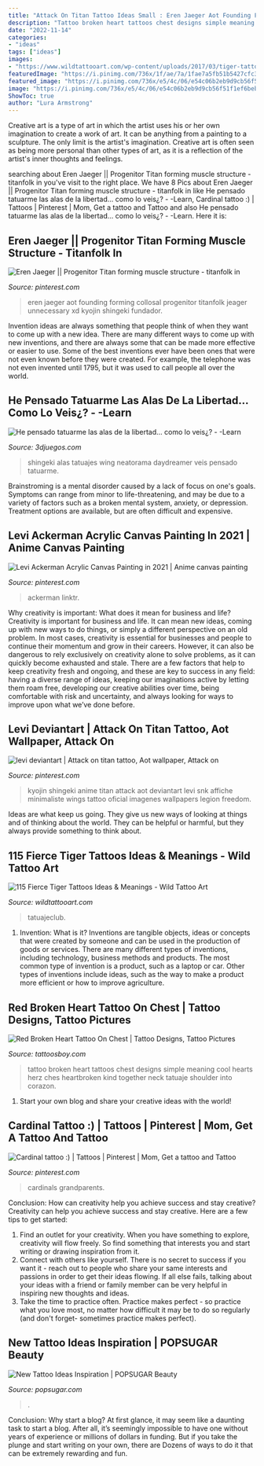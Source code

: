```yaml
---
title: "Attack On Titan Tattoo Ideas Small : Eren Jaeger Aot Founding Forming Collosal Progenitor Titanfolk Jeager Unnecessary Xd Kyojin Shingeki Fundador"
description: "Tattoo broken heart tattoos chest designs simple meaning cool hearts herz ches heartbroken kind together neck tatuaje shoulder into corazon"
date: "2022-11-14"
categories:
- "ideas"
tags: ["ideas"]
images:
- "https://www.wildtattooart.com/wp-content/uploads/2017/03/tiger-tattoos-02031783-1.jpg"
featuredImage: "https://i.pinimg.com/736x/1f/ae/7a/1fae7a5fb51b5427cfc30e0cb8f4d209.jpg"
featured_image: "https://i.pinimg.com/736x/e5/4c/06/e54c06b2eb9d9cb56f51f1ef6beb0369--shingeki-no-kyojin-levi.jpg"
image: "https://i.pinimg.com/736x/e5/4c/06/e54c06b2eb9d9cb56f51f1ef6beb0369--shingeki-no-kyojin-levi.jpg"
ShowToc: true
author: "Lura Armstrong"
---
```



Creative art is a type of art in which the artist uses his or her own imagination to create a work of art. It can be anything from a painting to a sculpture. The only limit is the artist's imagination. Creative art is often seen as being more personal than other types of art, as it is a reflection of the artist's inner thoughts and feelings.

	

		
searching about Eren Jaeger || Progenitor Titan forming muscle structure - titanfolk in you've visit to the right place. We have 8 Pics about Eren Jaeger || Progenitor Titan forming muscle structure - titanfolk in like He pensado tatuarme las alas de la libertad... como lo veis¿? - -Learn, Cardinal tattoo :) | Tattoos | Pinterest | Mom, Get a tattoo and Tattoo and also He pensado tatuarme las alas de la libertad... como lo veis¿? - -Learn. Here it is:
		
    
## Eren Jaeger || Progenitor Titan Forming Muscle Structure - Titanfolk In

<img loading=lazy src="https://i.pinimg.com/736x/89/6a/d6/896ad6101ec58d5177f3238446e5842e.jpg" onerror="this.onerror=null;this.src='https://tse4.mm.bing.net/th?id=OIP.3_y6OSytN-Vij9qudUkWUQHaLH&amp;pid=15.1';" alt="Eren Jaeger || Progenitor Titan forming muscle structure - titanfolk in">

_Source: pinterest.com_

>eren jaeger aot founding forming collosal progenitor titanfolk jeager unnecessary xd kyojin shingeki fundador. 

	

Invention ideas are always something that people think of when they want to come up with a new idea. There are many different ways to come up with new inventions, and there are always some that can be made more effective or easier to use. Some of the best inventions ever have been ones that were not even known before they were created. For example, the telephone was not even invented until 1795, but it was used to call people all over the world.

    
## He Pensado Tatuarme Las Alas De La Libertad... Como Lo Veis¿? - -Learn

<img loading=lazy src="https://s-media-cache-ak0.pinimg.com/564x/c3/4a/1e/c34a1e88b7cc9acd910b8ebf2885dfd4.jpg" onerror="this.onerror=null;this.src='https://tse3.mm.bing.net/th?id=OIP.9lkpYWWRwSp5yWiqCM9JCAHaKG&amp;pid=15.1';" alt="He pensado tatuarme las alas de la libertad... como lo veis¿? - -Learn">

_Source: 3djuegos.com_

>shingeki alas tatuajes wing neatorama daydreamer veis pensado tatuarme. 

	

Brainstroming is a mental disorder caused by a lack of focus on one's goals. Symptoms can range from minor to life-threatening, and may be due to a variety of factors such as a broken mental system, anxiety, or depression. Treatment options are available, but are often difficult and expensive.

    
## Levi Ackerman Acrylic Canvas Painting In 2021 | Anime Canvas Painting

<img loading=lazy src="https://i.pinimg.com/736x/1f/ae/7a/1fae7a5fb51b5427cfc30e0cb8f4d209.jpg" onerror="this.onerror=null;this.src='https://tse1.mm.bing.net/th?id=OIP.O2f4douwjT-onLgLcAxMdwHaKS&amp;pid=15.1';" alt="Levi Ackerman Acrylic Canvas Painting in 2021 | Anime canvas painting">

_Source: pinterest.com_

>ackerman linktr. 

	

Why creativity is important: What does it mean for business and life?
Creativity is important for business and life. It can mean new ideas, coming up with new ways to do things, or simply a different perspective on an old problem. In most cases, creativity is essential for businesses and people to continue their momentum and grow in their careers. However, it can also be dangerous to rely exclusively on creativity alone to solve problems, as it can quickly become exhausted and stale. There are a few factors that help to keep creativity fresh and ongoing, and these are key to success in any field: having a diverse range of ideas, keeping our imaginations active by letting them roam free, developing our creative abilities over time, being comfortable with risk and uncertainty, and always looking for ways to improve upon what we’ve done before.

    
## Levi Deviantart | Attack On Titan Tattoo, Aot Wallpaper, Attack On

<img loading=lazy src="https://i.pinimg.com/736x/e5/4c/06/e54c06b2eb9d9cb56f51f1ef6beb0369--shingeki-no-kyojin-levi.jpg" onerror="this.onerror=null;this.src='https://tse2.mm.bing.net/th?id=OIP.FPoil4D1azYDFlQIFKzedgDSEp&amp;pid=15.1';" alt="levi deviantart | Attack on titan tattoo, Aot wallpaper, Attack on">

_Source: pinterest.com_

>kyojin shingeki anime titan attack aot deviantart levi snk affiche minimaliste wings tattoo oficial imagenes wallpapers legion freedom. 

	

Ideas are what keep us going. They give us new ways of looking at things and of thinking about the world. They can be helpful or harmful, but they always provide something to think about.

    
## 115 Fierce Tiger Tattoos Ideas &amp; Meanings - Wild Tattoo Art

<img loading=lazy src="https://www.wildtattooart.com/wp-content/uploads/2017/03/tiger-tattoos-02031783-1.jpg" onerror="this.onerror=null;this.src='https://tse2.mm.bing.net/th?id=OIP.VbHj-bv3w-qJZz5TopIl-QHaHa&amp;pid=15.1';" alt="115 Fierce Tiger Tattoos Ideas &amp; Meanings - Wild Tattoo Art">

_Source: wildtattooart.com_

>tatuajeclub. 

	

1. Invention: What is it?
Inventions are tangible objects, ideas or concepts that were created by someone and can be used in the production of goods or services. There are many different types of inventions, including technology, business methods and products. The most common type of invention is a product, such as a laptop or car. Other types of inventions include ideas, such as the way to make a product more efficient or how to improve agriculture.

    
## Red Broken Heart Tattoo On Chest | Tattoo Designs, Tattoo Pictures

<img loading=lazy src="http://www.tattoosboy.com/wp-content/uploads/2013/12/Red-Broken-Heart-Tattoo-On-Chest.jpg" onerror="this.onerror=null;this.src='https://tse4.mm.bing.net/th?id=OIP.a_uzD2d5qCEGDnKLQHEi4AHaJ4&amp;pid=15.1';" alt="Red Broken Heart Tattoo On Chest | Tattoo Designs, Tattoo Pictures">

_Source: tattoosboy.com_

>tattoo broken heart tattoos chest designs simple meaning cool hearts herz ches heartbroken kind together neck tatuaje shoulder into corazon. 

	

1. Start your own blog and share your creative ideas with the world!

    
## Cardinal Tattoo :) | Tattoos | Pinterest | Mom, Get A Tattoo And Tattoo

<img loading=lazy src="https://s-media-cache-ak0.pinimg.com/736x/ea/c1/58/eac15863e383c4de003199c37c005458.jpg" onerror="this.onerror=null;this.src='https://tse2.mm.bing.net/th?id=OIP._HZzD3KX52nmfyUDAOIHxgHaJ3&amp;pid=15.1';" alt="Cardinal tattoo :) | Tattoos | Pinterest | Mom, Get a tattoo and Tattoo">

_Source: pinterest.com_

>cardinals grandparents. 

	

Conclusion: How can creativity help you achieve success and stay creative?
Creativity can help you achieve success and stay creative. Here are a few tips to get started: 
1. Find an outlet for your creativity. When you have something to explore, creativity will flow freely. So find something that interests you and start writing or drawing inspiration from it. 
2. Connect with others like yourself. There is no secret to success if you want it - reach out to people who share your same interests and passions in order to get their ideas flowing. If all else fails, talking about your ideas with a friend or family member can be very helpful in inspiring new thoughts and ideas. 
3. Take the time to practice often. Practice makes perfect - so practice what you love most, no matter how difficult it may be to do so regularly (and don't forget- sometimes practice makes perfect).

    
## New Tattoo Ideas Inspiration | POPSUGAR Beauty

<img loading=lazy src="https://media1.popsugar-assets.com/files/thumbor/SICFwYhcel8b6uDwqXOaJKgBrVA/fit-in/1024x1024/filters:format_auto-!!-:strip_icc-!!-/2017/11/30/985/n/1922153/fe262db1faa304fa_23962957904_8c10056aa8_o/i/New-Tattoo-Ideas-Inspiration.jpg" onerror="this.onerror=null;this.src='https://tse1.mm.bing.net/th?id=OIP.9d6QMOiWQkNQeB-o6dhrbwHaHa&amp;pid=15.1';" alt="New Tattoo Ideas Inspiration | POPSUGAR Beauty">

_Source: popsugar.com_

>. 

	

Conclusion: Why start a blog?
At first glance, it may seem like a daunting task to start a blog. After all, it’s seemingly impossible to have one without years of experience or millions of dollars in funding. But if you take the plunge and start writing on your own, there are Dozens of ways to do it that can be extremely rewarding and fun.

